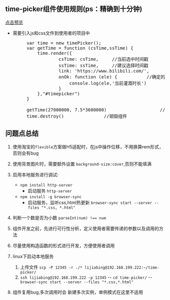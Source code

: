 ## time-picker组件使用规则(ps：精确到十分钟)

[点击预览](https://herolewis.github.io/TimePicker/)
* 需要引入js和css文件到使用者的项目中
<pre>
        var time = new timePicker();
        var getTime = function (csTime,ssTime) { 
            time.render({
                    csTime: csTime,     //当前选中时间戳
                    ssTime: ssTime,     //建议选择时间戳
                    link: 'https://www.bilibili.com/',
                    onOk: function (ele) {           //确定的回掉函数
                        console.log(ele,'当前灌溉时长')
                    }
            },"#timepicker") 
        }

        getTime(27000000, 7.5*3600000)                    //调用组件
        time.destroy()               //销毁组件
</pre>

## 问题点总结

1. 使用淘宝的`flexible`方案做H5适配时，在js中操作位移，不用换算rem形式，否则会有bug
2. 使用背景图片时，需要额外设置 `background-size:cover`,否则不能填满 
3. 启用本地服务进行调试:
    * `npm install http-server` 
      - 启动服务 `http-server`
    * `npm install -g browser-sync` 
      - 启动服务，监听css,html热更新 `browser-sync start --server --files "*.css, *.html"`
4. 判断一个数是否为小数 `parseInt(num) !== num`
5. 组件开发之前，先进行可行性分析，定义使用者需要传递的参数以及调用的方法
6. 尽量使用构造函数的形式进行开发，方便使用者调用

7. linux下启动本地服务   

    1. 上传文件 `scp -P 12345 -r ./* lijiabing@192.168.199.222:~/time-picker/`
    2. `ssh lijiabing@192.168.199.222 -p 12345` -- `cd time-picker/` -- ` browser-sync start --server --files "*.css,*.html"`

8. 组件复用bug,多次调用时会 新建多次实例，单例模式在这里不适用
